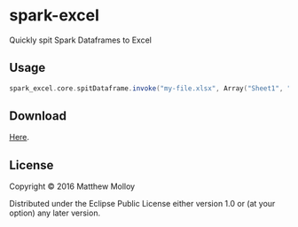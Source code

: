 # spark-excel

Quickly spit Spark Dataframes to Excel

## Usage

```scala
spark_excel.core.spitDataframe.invoke("my-file.xlsx", Array("Sheet1", "Another Sheet"), dataframe1, dataframe2, ...)
```

## Download

[Here]().

## License

Copyright © 2016 Matthew Molloy

Distributed under the Eclipse Public License either version 1.0 or (at
your option) any later version.
